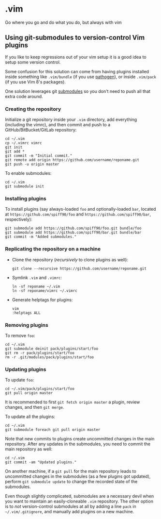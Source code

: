 # .vim
Go where you go and do what you do, but always with vim

## Using git-submodules to version-control Vim plugins
If you like to keep regressions out of your vim setup it is a good idea to setup some version control.

Some confusion for this solution can come from having plugins installed inside something like `.vim/bundle` (if you use [pathogen](https://github.com/tpope/vim-pathogen)), or inside `.vim/pack` (if you use Vim 8's packages).

One solution leverages git [submodules](https://git-scm.com/book/en/v2/Git-Tools-Submodules) so you don't need to push all that extra code around.

### Creating the repository
Initialize a git repository inside your `.vim` directory, add everything (including the vimrc), and then commit and push to a GitHub/BitBucket/GitLab repository:

```
cd ~/.vim
cp ~/.vimrc vimrc
git init
git add *
git commit -m "Initial commit."
git remote add origin https://github.com/username/reponame.git
git push -u origin master
```

To enable submodules:
```
cd ~/.vim
git submodule init
```

### Installing plugins
To install plugins (say always-loaded `foo` and optionally-loaded `bar`, located at `https://github.com/spiff90/foo` and `https://github.com/spiff90/bar`, respectively):

```
git submodule add https://github.com/spiff90/foo.git bundle/foo
git submodule add https://github.com/spiff90/bar.git bundle/bar
git commit -m "Added submodules."
```

### Replicating the repository on a machine
- Clone the repository (_recursively_ to clone plugins as well):

    ```
    git clone --recursive https://github.com/username/reponame.git
    ```
    
- Symlink `.vim` and `.vimrc`:

    ```
    ln -sf reponame ~/.vim
    ln -sf reponame/vimrc ~/.vimrc
    ```
    
- Generate helptags for plugins:
    ```
    vim
    :helptags ALL
    ```
    
### Removing plugins
To remove `foo`:
```
cd ~/.vim
git submodule deinit pack/plugins/start/foo
git rm -r pack/plugins/start/foo
rm -r .git/modules/pack/plugins/start/foo
```

### Updating plugins
To update `foo`:
```
cd ~/.vim/pack/plugins/start/foo
git pull origin master
```
It is recommended to first `git fetch origin master` a plugin, review changes, and then `git merge`.

To update all the plugins:
```
cd ~/.vim
git submodule foreach git pull origin master
```

Note that new commits to plugins create uncommitted changes in the main repository.
After any updates in the submodules, you need to commit the main repository as well:
```
cd ~/.vim
git commit -am "Updated plugins."
```

On another machine, if a `git pull` for the main repository leads to uncommitted changes in the submodules (as a few plugins got updated), perform `git submodule update` to change the recorded state of the submodules.

Even though slightly complicated, submodules are a necessary devil when you want to maintain an easily-cloneable `.vim` repository.
The other option is to _not_ version-control submodules at all by adding a line `pack` in `~/.vim/.gitignore`, and manually add plugins on a new machine.
